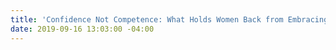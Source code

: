 ```yaml
---
title: 'Confidence Not Competence: What Holds Women Back from Embracing Tech in Development'
date: 2019-09-16 13:03:00 -04:00
---
```


